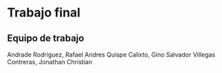 # Trabajo final

## Equipo de trabajo

Andrade Rodríguez, Rafael Andres
Quispe Calixto, Gino Salvador
Villegas Contreras, Jonathan Christian
